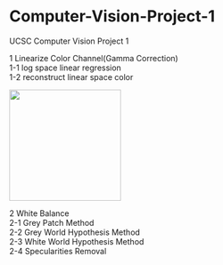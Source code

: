 # Computer-Vision-Project-1
UCSC Computer Vision Project 1

1 Linearize Color Channel(Gamma Correction)<br>
1-1 log space linear regression<br>
1-2 reconstruct linear space color

<img src="https://github.com/wangkepfe/Computer-Vision-Project-1/blob/master/result/or.png" width="200"/>

2 White Balance<br>
2-1 Grey Patch Method<br>
2-2 Grey World Hypothesis Method<br>
2-3 White World Hypothesis Method<br>
2-4 Specularities Removal
